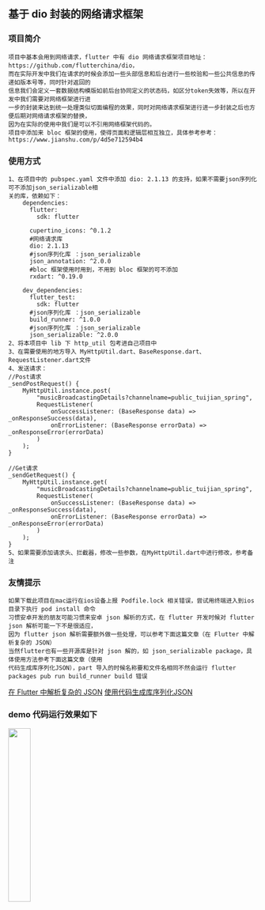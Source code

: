 基于 dio 封装的网络请求框架
-------------
### 项目简介
    项目中基本会用到网络请求，flutter 中有 dio 网络请求框架项目地址：https://github.com/flutterchina/dio，
    而在实际开发中我们在请求的时候会添加一些头部信息和后台进行一些校验和一些公共信息的传递如版本号等，同时针对返回的
    信息我们会定义一套数据结构模版如前后台协同定义的状态码，如区分token失效等，所以在开发中我们需要对网络框架进行进
    一步的封装来达到统一处理类似切面编程的效果，同时对网络请求框架进行进一步封装之后也方便后期对网络请求框架的替换，
    因为在实际的使用中我们是可以不引用网络框架代码的。
    项目中添加来 bloc 框架的使用，使得页面和逻辑层相互独立，具体参考参考：https://www.jianshu.com/p/4d5e712594b4
### 使用方式
    1、在项目中的 pubspec.yaml 文件中添加 dio: 2.1.13 的支持，如果不需要json序列化可不添加json_serializable相
    关的库，依赖如下：
        dependencies:
          flutter:
            sdk: flutter
        
          cupertino_icons: ^0.1.2
          #网络请求库
          dio: 2.1.13
          #json序列化库 ：json_serializable
          json_annotation: ^2.0.0
          #bloc 框架使用时用到，不用到 bloc 框架的可不添加
          rxdart: ^0.19.0
        
        dev_dependencies:
          flutter_test:
            sdk: flutter
          #json序列化库 ：json_serializable
          build_runner: ^1.0.0
          #json序列化库 ：json_serializable
          json_serializable: ^2.0.0
    2、将本项目中 lib 下 http_util 包考进自己项目中
    3、在需要使用的地方导入 MyHttpUtil.dart、BaseResponse.dart、RequestListener.dart文件
    4、发送请求：
    //Post请求
    _sendPostRequest() {
        MyHttpUtil.instance.post(
            "musicBroadcastingDetails?channelname=public_tuijian_spring",
            RequestListener(
                onSuccessListener: (BaseResponse data) => _onResponseSuccess(data),
                onErrorListener: (BaseResponse errorData) => _onResponseError(errorData)
            )
        );
    }
    
    //Get请求
    _sendGetRequest() {
        MyHttpUtil.instance.get(
            "musicBroadcastingDetails?channelname=public_tuijian_spring",
            RequestListener(
                onSuccessListener: (BaseResponse data) => _onResponseSuccess(data),
                onErrorListener: (BaseResponse errorData) => _onResponseError(errorData)
            )
        );
    }
    5、如果需要添加请求头、拦截器，修改一些参数，在MyHttpUtil.dart中进行修改，参考备注
### 友情提示
    如果下载此项目在mac运行在ios设备上报 Podfile.lock 相关错误，尝试用终端进入到ios目录下执行 pod install 命令
    习惯安卓开发的朋友可能习惯来安卓 json 解析的方式，在 flutter 开发时候对 flutter json 解析可能一下不是很适应，
    因为 flutter json 解析需要额外做一些处理，可以参考下面这篇文章（在 Flutter 中解析复杂的 JSON）
    当然flutter也有一些开源库是针对 json 解的，如 json_serializable package，具体使用方法参考下面这篇文章（使用
    代码生成库序列化JSON），part 导入的时候名称要和文件名相同不然会运行 flutter packages pub run build_runner build 错误
[在 Flutter 中解析复杂的 JSON](https://github.com/xitu/gold-miner/blob/master/TODO1/parsing-complex-json-in-flutter.md)
[使用代码生成库序列化JSON](https://flutterchina.club/json/)
### demo 代码运行效果如下
  <img src="https://github.com/zhoujiulong/flutter_http_utils/blob/master/img/img_a.png?raw=true" width="30%"/>


